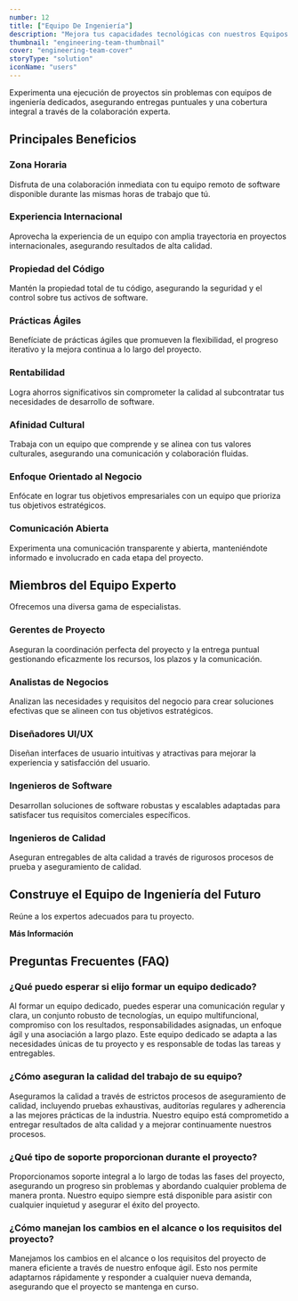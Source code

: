 ```yaml
---
number: 12
title: ["Equipo De Ingeniería"]
description: "Mejora tus capacidades tecnológicas con nuestros Equipos de Ingeniería, asegurando que cuentes con el mejor talento."
thumbnail: "engineering-team-thumbnail"
cover: "engineering-team-cover"
storyType: "solution"
iconName: "users"
---
```


Experimenta una ejecución de proyectos sin problemas con equipos de ingeniería dedicados, asegurando entregas puntuales y una cobertura integral a través de la colaboración experta.



## Principales Beneficios

### Zona Horaria

Disfruta de una colaboración inmediata con tu equipo remoto de software disponible durante las mismas horas de trabajo que tú.

### Experiencia Internacional

Aprovecha la experiencia de un equipo con amplia trayectoria en proyectos internacionales, asegurando resultados de alta calidad.

### Propiedad del Código

Mantén la propiedad total de tu código, asegurando la seguridad y el control sobre tus activos de software.

### Prácticas Ágiles

Benefíciate de prácticas ágiles que promueven la flexibilidad, el progreso iterativo y la mejora continua a lo largo del proyecto.

### Rentabilidad

Logra ahorros significativos sin comprometer la calidad al subcontratar tus necesidades de desarrollo de software.

### Afinidad Cultural

Trabaja con un equipo que comprende y se alinea con tus valores culturales, asegurando una comunicación y colaboración fluidas.

### Enfoque Orientado al Negocio

Enfócate en lograr tus objetivos empresariales con un equipo que prioriza tus objetivos estratégicos.

### Comunicación Abierta

Experimenta una comunicación transparente y abierta, manteniéndote informado e involucrado en cada etapa del proyecto.

## Miembros del Equipo Experto

Ofrecemos una diversa gama de especialistas.

### Gerentes de Proyecto

Aseguran la coordinación perfecta del proyecto y la entrega puntual gestionando eficazmente los recursos, los plazos y la comunicación.

### Analistas de Negocios

Analizan las necesidades y requisitos del negocio para crear soluciones efectivas que se alineen con tus objetivos estratégicos.

### Diseñadores UI/UX

Diseñan interfaces de usuario intuitivas y atractivas para mejorar la experiencia y satisfacción del usuario.

### Ingenieros de Software

Desarrollan soluciones de software robustas y escalables adaptadas para satisfacer tus requisitos comerciales específicos.

### Ingenieros de Calidad

Aseguran entregables de alta calidad a través de rigurosos procesos de prueba y aseguramiento de calidad.

## Construye el Equipo de Ingeniería del Futuro

Reúne a los expertos adecuados para tu proyecto.

**Más Información**

## Preguntas Frecuentes (FAQ)

### ¿Qué puedo esperar si elijo formar un equipo dedicado?

Al formar un equipo dedicado, puedes esperar una comunicación regular y clara, un conjunto robusto de tecnologías, un equipo multifuncional, compromiso con los resultados, responsabilidades asignadas, un enfoque ágil y una asociación a largo plazo. Este equipo dedicado se adapta a las necesidades únicas de tu proyecto y es responsable de todas las tareas y entregables.

### ¿Cómo aseguran la calidad del trabajo de su equipo?

Aseguramos la calidad a través de estrictos procesos de aseguramiento de calidad, incluyendo pruebas exhaustivas, auditorías regulares y adherencia a las mejores prácticas de la industria. Nuestro equipo está comprometido a entregar resultados de alta calidad y a mejorar continuamente nuestros procesos.

### ¿Qué tipo de soporte proporcionan durante el proyecto?

Proporcionamos soporte integral a lo largo de todas las fases del proyecto, asegurando un progreso sin problemas y abordando cualquier problema de manera pronta. Nuestro equipo siempre está disponible para asistir con cualquier inquietud y asegurar el éxito del proyecto.

### ¿Cómo manejan los cambios en el alcance o los requisitos del proyecto?

Manejamos los cambios en el alcance o los requisitos del proyecto de manera eficiente a través de nuestro enfoque ágil. Esto nos permite adaptarnos rápidamente y responder a cualquier nueva demanda, asegurando que el proyecto se mantenga en curso.
